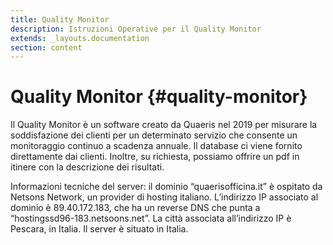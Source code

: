 ```yaml
---
title: Quality Monitor
description: Istruzioni Operative per il Quality Monitor
extends: _layouts.documentation
section: content
---
```


# Quality Monitor {#quality-monitor}

Il Quality Monitor è un software creato da Quaeris nel 2019 per misurare la soddisfazione dei clienti per un determinato servizio che consente un monitoraggio continuo a scadenza annuale. Il database ci viene fornito direttamente dai clienti. Inoltre, su richiesta, possiamo offrire un pdf in itinere con la descrizione dei risultati.  

Informazioni tecniche del server: il dominio “quaerisofficina.it” è ospitato da Netsons Network, un provider di hosting italiano. L’indirizzo IP associato al dominio è 89.40.172.183, che ha un  reverse DNS che punta a “hostingssd96-183.netsoons.net”. La città associata all’indirizzo IP è Pescara, in Italia. Il server è situato in Italia.